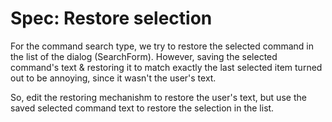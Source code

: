 # Spec: Restore selection
For the command search type, we try to restore the selected command in the list of the dialog (SearchForm).
However, saving the selected command's text & restoring it to match exactly the last selected item turned out to be annoying, since it wasn't the user's text.

So, edit the restoring mechanishm to restore the user's text, but use the saved selected command text to restore the selection in the list.
